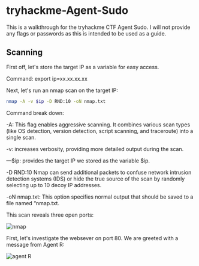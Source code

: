 # tryhackme-Agent-Sudo
This is a walkthrough for the tryhackme CTF Agent Sudo. I will not provide any flags or passwords as this is intended to be used as a guide.

## Scanning

First off, let's store the target IP as a variable for easy access.

Command: export ip=xx.xx.xx.xx

Next, let's run an nmap scan on the target IP:
```bash
nmap -A -v $ip -D RND:10 -oN nmap.txt
```

Command break down:

-A: This flag enables aggressive scanning. It combines various scan types (like OS detection, version detection, script scanning, and traceroute) into a single scan.

-v: increases verbosity, providing more detailed output during the scan.

—$ip: provides the target IP we stored as the variable $ip.

-D RND:10 Nmap can send additional packets to confuse network intrusion detection systems (IDS) or hide the true source of the scan by randomly selecting up to 10 decoy IP addresses.

-oN nmap.txt: This option specifies normal output that should be saved to a file named “nmap.txt.

This scan reveals three open ports:

![nmap](https://github.com/user-attachments/assets/eccc0012-bd2f-408e-99c1-5a3f32620794)

First, let's investigate the websever on port 80.
We are greeted with a message from Agent R:

![agent R](https://github.com/user-attachments/assets/6277fcae-9082-4506-a524-d4d8036d2b0c)


